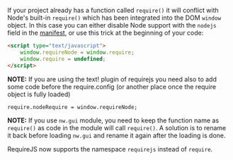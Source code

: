 If your project already has a function called `require()` it will conflict with Node's built-in `require()` which has been integrated into the DOM `window` object. In this case you can either disable Node support with the `nodejs` field in the [manifest](Manifest-format), or use this trick at the beginning of your code:

````html
<script type="text/javascript">
    window.requireNode = window.require;
    window.require = undefined; 
</script>
````

**NOTE:** If you are using the text! plugin of requirejs you need also to add some code before the require.config (or another place once the require object is fully loaded)

````html
require.nodeRequire = window.requireNode;
````

**NOTE:** If you use `nw.gui` module, you need to keep the function name as `require()` as code in the module will call `require()`. A solution is to rename it back before loading `nw.gui` and rename it again after the loading is done.


RequireJS now supports the namespace `requirejs` instead of `require`.